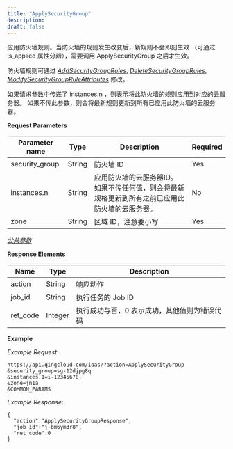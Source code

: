 ```yaml
---
title: "ApplySecurityGroup"
description: 
draft: false
---
```




应用防火墙规则。当防火墙的规则发生改变后，新规则不会即刻生效 （可通过 is_applied 属性分辨），需要调用 ApplySecurityGroup 之后才生效。

防火墙规则可通过 [_AddSecurityGroupRules_](../add_security_group_rules/), [_DeleteSecurityGroupRules_](../delete_security_group_rules/), [_ModifySecurityGroupRuleAttributes_](../modify_security_group_rule_attributes/) 修改。

如果请求参数中传递了 instances.n ，则表示将此防火墙的规则应用到对应的云服务器。 如果不传此参数，则会将最新规则更新到所有已应用此防火墙的云服务器。

**Request Parameters**

| Parameter name | Type | Description | Required |
| --- | --- | --- | --- |
| security_group | String | 防火墙 ID | Yes |
| instances.n | String | 应用防火墙的云服务器ID。<br/>如果不传任何值，则会将最新规格更新到所有之前已应用此防火墙的云服务器。 | No |
| zone | String | 区域 ID，注意要小写 | Yes |

[_公共参数_](../../../parameters/)

**Response Elements**

| Name | Type | Description |
| --- | --- | --- |
| action | String | 响应动作 |
| job_id | String | 执行任务的 Job ID |
| ret_code | Integer | 执行成功与否，0 表示成功，其他值则为错误代码 |

**Example**

_Example Request_:

```
https://api.qingcloud.com/iaas/?action=ApplySecurityGroup
&security_group=sg-12djpg8q
&instances.1=i-12345678,
&zone=jn1a
&COMMON_PARAMS
```

_Example Response_:

```
{
  "action":"ApplySecurityGroupResponse",
  "job_id":"j-bm6ym3r8",
  "ret_code":0
}
```
